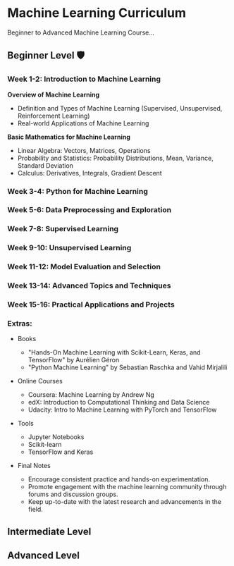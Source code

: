 
# Machine Learning Curriculum

Beginner to Advanced Machine Learning Course...


## Beginner Level 🛡️

### Week 1-2: Introduction to Machine Learning

**Overview of Machine Learning**
- Definition and Types of Machine Learning (Supervised, Unsupervised, Reinforcement Learning)
- Real-world Applications of Machine Learning

**Basic Mathematics for Machine Learning**
- Linear Algebra: Vectors, Matrices, Operations
- Probability and Statistics: Probability Distributions, Mean, Variance, Standard Deviation
- Calculus: Derivatives, Integrals, Gradient Descent

### Week 3-4: Python for Machine Learning

### Week 5-6: Data Preprocessing and Exploration

### Week 7-8: Supervised Learning

### Week 9-10: Unsupervised Learning

### Week 11-12: Model Evaluation and Selection

### Week 13-14: Advanced Topics and Techniques

### Week 15-16: Practical Applications and Projects


### Extras:

* Books
    - "Hands-On Machine Learning with Scikit-Learn, Keras, and TensorFlow" by Aurélien Géron
    - "Python Machine Learning" by Sebastian Raschka and Vahid Mirjalili
* Online Courses
    - Coursera: Machine Learning by Andrew Ng
    - edX: Introduction to Computational Thinking and Data Science
    - Udacity: Intro to Machine Learning with PyTorch and TensorFlow

* Tools
    - Jupyter Notebooks
    - Scikit-learn
    - TensorFlow and Keras
      
* Final Notes
    - Encourage consistent practice and hands-on experimentation.
    - Promote engagement with the machine learning community through forums and discussion groups.
    - Keep up-to-date with the latest research and advancements in the field.

## Intermediate Level

## Advanced Level
